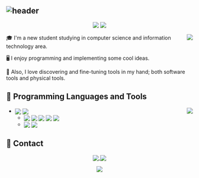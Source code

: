 ## ![header](https://capsule-render.vercel.app/api?type=Waving&color=timeGradient&height=200&animation=fadeIn&section=header&text=Cypas_Nya&fontSize=60)

<div align="center">
 <img src="https://img.shields.io/github/followers/Cypas?style=flat-square&color=lightblue">
 <img src="https://img.shields.io/github/stars/Cypas?style=flat-square&color=red">
</div>

<p></p>
<img align="right" src="https://github-readme-stats.vercel.app/api?username=Cypas&count_private=true&hide=contribs,prs&show_icons=true&theme=radical">

🎓 I'm a new student studying in computer science and information technology area. 

🖥️ I enjoy programming and implementing some cool ideas. 

🧰 Also, I love discovering and fine-tuning tools in my hand; both software tools and physical tools. 

## 💾 Programming Languages and Tools

<img align="right" src="https://github-readme-stats.vercel.app/api/top-langs/?username=Cypas&layout=compact&theme=radical&langs_count=10&hide=Jupyter%20Notebook">

<ul>
<li>
    <a href="https://developer.mozilla.org/en-US/docs/Web/JavaScript" rel="nofollow"><img align="center"
                src="https://img.shields.io/badge/JavaScript-F7DF1E?logo=JavaScript&style=flat-square&logoColor=black"
                style="max-width:100%;"></a> <a href="https://www.typescriptlang.org/" rel="nofollow"><img
                    align="center"
                    src="https://img.shields.io/badge/TypeScript-3178C6?logo=TypeScript&style=flat-square&logoColor=white"
                    style="max-width:100%;"></a> 
    <ul>
        <li><a href="https://www.jetbrains.com/webstorm/" rel="nofollow"><img align="center"
                    src="https://img.shields.io/badge/WebStorm-00A2A2?logo=WebStorm&style=flat-square&logoColor=white"
                    style="max-width:100%;"></a> <a href="https://nodejs.org/" rel="nofollow"><img align="center"
                    src="https://img.shields.io/badge/Node.js-339933?logo=Nodedotjs&style=flat-square&logoColor=white"
                    style="max-width:100%;"></a> <a href="https://www.npmjs.com/" rel="nofollow"><img align="center"
                    src="https://img.shields.io/badge/npm-CB3837?logo=npm&style=flat-square&logoColor=white"
                    style="max-width:100%;"></a> <a href="https://rollupjs.org/" rel="nofollow"><img align="center"
                    src="https://img.shields.io/badge/rollup.js-EC4A3F?logo=rollupdotjs&style=flat-square&logoColor=white"
                    style="max-width:100%;"></a> <a href="https://webpack.js.org/" rel="nofollow"><img
                    align="center"
                    src="https://img.shields.io/badge/Webpack-8DD6F9?logo=Webpack&style=flat-square&logoColor=black"
                    style="max-width:100%;"></a></li>
        <li><a href="https://jquery.com/" rel="nofollow"><img align="center"
                    src="https://img.shields.io/badge/jQuery-0769AD?logo=jQuery&style=flat-square&logoColor=white"
                    style="max-width:100%;"></a> <a href="https://d3js.org/" rel="nofollow"><img align="center"
                    src="https://img.shields.io/badge/d3.js-F9A03C?logo=d3dotjs&style=flat-square&logoColor=white"
                    style="max-width:100%;"></a></li>
    </ul>
</li>

</ul>

## 📮 Contact

<div align="center">
  <a href="https://Cypas.space"><img align="center" src="https://img.shields.io/badge/Blog-Cypas-lightblue?logo=hexo&style=for-the-badge">
  <a href="mailto:smczx@hotmail.com"><img align="center" src="https://img.shields.io/badge/Email-Hotmail-yellowgreen?logo=minutemailer&style=for-the-badge"></a>
</div>

<p></p>
 

<div align="center"><img align="center" src="https://count.getloli.com/get/@Cypas?theme=rule34"></div>
<!--
**Cypas/Cypas** is a ✨ _special_ ✨ repository because its `README.md` (this file) appears on your GitHub profile.

Here are some ideas to get you started:

- 🔭 I’m currently working on ...
- 🌱 I’m currently learning ...
- 👯 I’m looking to collaborate on ...
- 🤔 I’m looking for help with ...
- 💬 Ask me about ...
- 📫 How to reach me: ...
- 😄 Pronouns: ...
- ⚡ Fun fact: ...
- ->
